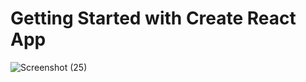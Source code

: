 # Getting Started with Create React App

![Screenshot (25)](https://user-images.githubusercontent.com/68459572/120881969-6d36d680-c5f2-11eb-95d7-a8478228cf44.png)

